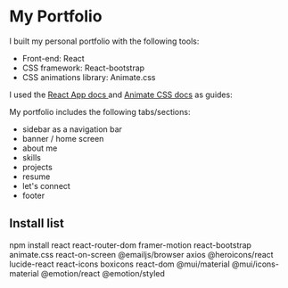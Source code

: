 # My Portfolio

I built my personal portfolio with the following tools:

- Front-end: React
- CSS framework: React-bootstrap
- CSS animations library: Animate.css

I used the [React App docs ](https://create-react-app.dev/docs/getting-started) and [Animate CSS docs](https://animate.style/) as guides:

My portfolio includes the following tabs/sections:
- sidebar as a navigation bar
- banner / home screen
- about me
- skills
- projects
- resume
- let's connect
- footer

## Install list

npm install react react-router-dom framer-motion react-bootstrap animate.css
react-on-screen @emailjs/browser axios @heroicons/react lucide-react react-icons
boxicons react-dom @mui/material @mui/icons-material @emotion/react
@emotion/styled
